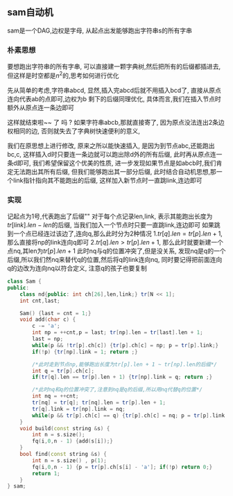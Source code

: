 ## sam自动机
sam是一个DAG,边权是字母,
从起点出发能够跑出字符串s的所有字串
### 朴素思想
要想跑出字符串的所有字串,
可以直接建一颗字典树,然后把所有的后缀都插进去,
但这样是时空都是$n^2$的,思考如何进行优化

先从简单的考虑,字符串abcd,
显然,插入完abcd后就不用插入bcd了,
直接从原点连向代表ab的点即可,边权为b
剩下的后缀同理优化,
具体而言,我们在插入节点时额外从原点连一条边即可

这样就结束啦~~ 了 吗 ?
如果字符串abcb,那就直接寄了,
因为原点没法连出2条边权相同的边,
否则就失去了字典树快速便利的意义,

我们在原思想上进行修改,
原来之所以能快速插入,
是因为到节点abc,还能跑出bc,c,
这样插入d时只要连一条边就可以跑出除d外的所有后缀,
此时再从原点连一条d即可,
我们希望保留这个优美的性质,
进一步发现如果节点是如abcb时,我们肯定无法跑出其所有后缀,
但我们能够跑出其一部分后缀,
此时结合自动机思想,那一个link指针指向其不能跑出的后缀,
这样加入新节点时一直跳link,连边即可

### 实现
记起点为1号,代表跑出了后缀""
对于每个点记录len,link,
表示其能跑出长度为$tr[link].len - len$的后缀,
当我们加入一个节点时只要一直跳link,连边即可
如果跳到一个点已经连过该边了,连向q,那么此时分为2种情况
1.$tr[q].len = tr[p].len + 1$,那么直接将np的link连向q即可
2.$tr[q].len > tr[p].len + 1$,
那么此时就要新建一个点nq,其len为$tr[p].len + 1$
此时nq与q的位置冲突了,但是没关系,
发现nq是q的一个后缀,所以我们然nq来替代q的位置,然后将q的link连向nq,
同时要记得把前面连向q的边改为连向nq以符合定义,
注意q的孩子也要复制

```cpp
class Sam {
public:
    class nd{public: int ch[26],len,link;} tr[N << 1];
    int cnt,last;

    Sam() {last = cnt = 1;}
    void add(char c) {
        c -= 'a';
        int np = ++cnt,p = last; tr[np].len = tr[last].len + 1;
        last = np;
        while(p && !tr[p].ch[c]) {tr[p].ch[c] = np; p = tr[p].link;}
        if(!p) {tr[np].link = 1; return ;}

        /*此时走到节点np,能够跑出长度为tr[p].len + 1 ~ tr[np].len的后缀*/
        int q = tr[p].ch[c];
        if(tr[q].len == tr[p].len + 1) {tr[np].link = q; return ;}

        /*此时nq和q的位置冲突了,注意到nq是q的后缀,所以用nq代替q的位置*/
        int nq = ++cnt;
        tr[nq] = tr[q]; tr[nq].len = tr[p].len + 1;
        tr[q].link = tr[np].link = nq;
        while(p && tr[p].ch[c] == q) {tr[p].ch[c] = nq; p = tr[p].link;}
    }
    void build(const string &s) {
        int n = s.size();
        fq(i,0,n - 1) {add(s[i]);}
    }
    bool find(const string &s) {
        int n = s.size() , p(1);
        fq(i,0,n - 1) {p = tr[p].ch[s[i] - 'a']; if(!p) return 0;}
        return 1;
    }
} sam;
```